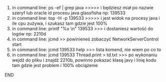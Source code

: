 1. in command line: ps -ef | grep java >>>>> i będziesz miał po nazwie szeryf lub oracle id procesu java glassfisha np: 139533
2. in command line: top -H -p 139533  >>>>> i jest widok na procesy java i ile cpu zużywa, i szukasz tam gdzie jest 100% 
3. in command line: printf "%x \n" 139533 >>> i dostaniesz wartość do logów np: 2210d
4. in command line: jcmd >> powinieneś zobaczyć NetworkServerControl start
5. in command line: jcmd 139533 help >>> lista komend, nie wiem po co to
6. in command line: jcmd 139533 Thread.print > td.txt >>> po wykonaniu wejdź do pliku i znajdź 2210b, powinno pokazać klasę javy i linię kodu tam gdzie jest problem i 100% obciążenie 

END
